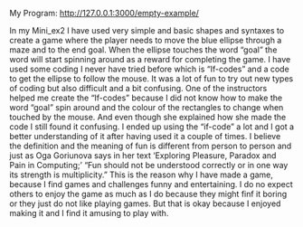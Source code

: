 

My Program: http://127.0.0.1:3000/empty-example/ 


In my Mini_ex2 I have used very simple and basic shapes and syntaxes to create a game where the player needs to move the blue ellipse through a maze and to the end goal. When the ellipse touches the word “goal” the word will start spinning around as a reward for completing the game. I have used some coding I never have tried before which is “If-codes” and a code to get the ellipse to follow the mouse. It was a lot of fun to try out new types of coding but also difficult and a bit confusing. One of the instructors helped me create the “If-codes” because I did not know how to make the word “goal” spin around and the colour of the rectangles to change when touched by the mouse. And even though she explained how she made the code I still found it confusing. I ended up using the “if-code” a lot and I got a better understanding of it after having used it a couple of times.
I believe the definition and the meaning of fun is different from person to person and just as Oga Goriunova says in her text ‘Exploring Pleasure, Paradox and Pain in Computing;’   “Fun should not be understood correctly or in one way its strength is multiplicity.” 
This is the reason why I have made a game, because I find games and challenges funny and entertaining. I do no expect others to enjoy the game as much as I do because they might finf it boring or they just do not like playing games. But that is okay because I enjoyed making it and I find it amusing to play with.


